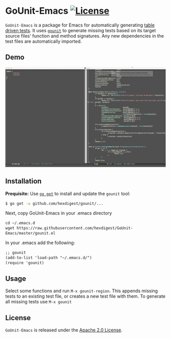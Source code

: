 # GoUnit-Emacs [![License](https://img.shields.io/badge/license-Apache%202.0-blue.svg)](https://github.com/hexdigest/GoUnit-Sublime/blob/master/LICENSE)

`GoUnit-Emacs` is a package for Emacs for automatically generating [table driven tests](https://github.com/golang/go/wiki/TableDrivenTests). It uses [`gounit`](https://github.com/hexdigest/gounit) to generate missing tests based on its target source files' function and method signatures. Any new dependencies in the test files are automatically imported.

## Demo

![demo](/gounit.gif)

## Installation

__Prequisite:__ Use [`go get`](https://golang.org/cmd/go/#hdr-Download_and_install_packages_and_dependencies) to install and update the `gounit` tool:
```sh
$ go get -u github.com/hexdigest/gounit/...
```

Next, copy GoUnit-Emacs in your .emacs directory
```
cd ~/.emacs.d
wget https://raw.githubusercontent.com/hexdigest/GoUnit-Emacs/master/gounit.el
```
In your .emacs add the following:
```
;; gounit
(add-to-list 'load-path "~/.emacs.d/")
(require 'gounit)
```

## Usage

Select some functions and run `M-x gounit-region`. This appends missing tests to an existing test file, or creates a new test file with them. To generate all missing tests use `M-x gounit`

## License

`GoUnit-Emacs` is released under the [Apache 2.0 License](http://www.apache.org/licenses/LICENSE-2.0).
